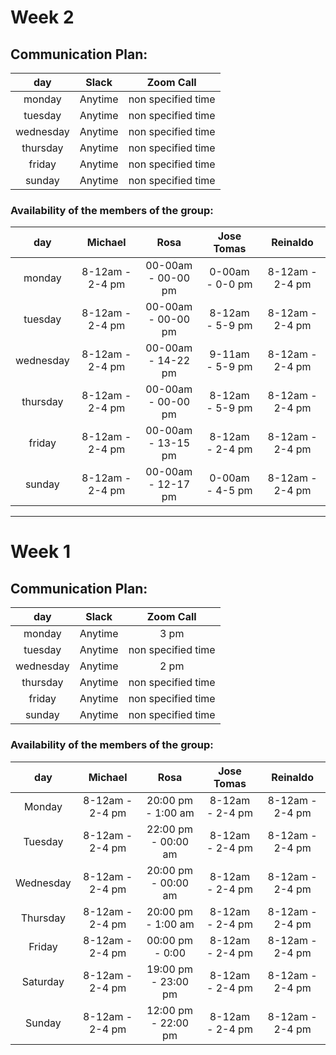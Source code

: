 # Week 2
## Communication Plan:

|  day     |       Slack   |   Zoom Call      |
|:--------:|:-------------:|:----------------:|
|monday    |Anytime        |non specified time|
|tuesday   |Anytime        |non specified time|
|wednesday |Anytime        |non specified time|
|thursday  |Anytime        |non specified time|
|friday    |Anytime        |non specified time|
|sunday    |Anytime        |non specified time|

### Availability of the members of the group:     

|  day     |     Michael   |     Rosa         |    Jose Tomas |       Reinaldo  |
|:--------:|:-------------:|:----------------:|:-------------:|:---------------:|
|monday    |8-12am - 2-4 pm|00-00am - 00-00 pm|0-00am - 0-0 pm|8-12am - 2-4 pm  |
|tuesday   |8-12am - 2-4 pm|00-00am - 00-00 pm|8-12am - 5-9 pm|8-12am - 2-4 pm  |
|wednesday |8-12am - 2-4 pm|00-00am - 14-22 pm|9-11am - 5-9 pm|8-12am - 2-4 pm  |
|thursday  |8-12am - 2-4 pm|00-00am - 00-00 pm|8-12am - 5-9 pm|8-12am - 2-4 pm  |
|friday    |8-12am - 2-4 pm|00-00am - 13-15 pm|8-12am - 2-4 pm|8-12am - 2-4 pm  |
|sunday    |8-12am - 2-4 pm|00-00am - 12-17 pm|0-00am - 4-5 pm|8-12am - 2-4 pm  |

*********** 

# Week 1
## Communication Plan:

|  day     |       Slack   |   Zoom Call      |
|:--------:|:-------------:|:----------------:|
|monday    |Anytime        |3 pm              |
|tuesday   |Anytime        |non specified time|
|wednesday |Anytime        |2 pm              |
|thursday  |Anytime        |non specified time|
|friday    |Anytime        |non specified time|
|sunday    |Anytime        |non specified time|

### Availability of the members of the group:     

|  day     |     Michael   |     Rosa      |    Jose Tomas |       Reinaldo  |
|:--------:|:-------------:|:-------------:|:-------------:|:---------------:|
|Monday    |8-12am - 2-4 pm|20:00 pm - 1:00 am|8-12am - 2-4 pm|8-12am - 2-4 pm  |
|Tuesday   |8-12am - 2-4 pm|22:00 pm - 00:00 am|8-12am - 2-4 pm|8-12am - 2-4 pm  |
|Wednesday |8-12am - 2-4 pm|20:00 pm - 00:00 am|8-12am - 2-4 pm|8-12am - 2-4 pm  |
|Thursday  |8-12am - 2-4 pm|20:00 pm - 1:00 am|8-12am - 2-4 pm|8-12am - 2-4 pm  |
|Friday    |8-12am - 2-4 pm|00:00 pm - 0:00 |8-12am - 2-4 pm|8-12am - 2-4 pm  |
|Saturday    |8-12am - 2-4 pm|19:00 pm - 23:00 pm|8-12am - 2-4 pm|8-12am - 2-4 pm  |
|Sunday    |8-12am - 2-4 pm|12:00 pm - 22:00 pm|8-12am - 2-4 pm|8-12am - 2-4 pm  |